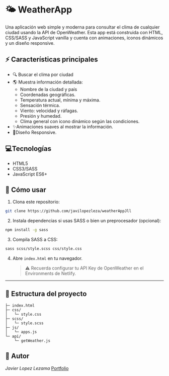 # 🌤 WeatherApp

Una aplicación web simple y moderna para consultar el clima de cualquier ciudad usando la API de OpenWeather.
Esta app está construida con HTML, CSS/SASS y JavaScript vanilla y cuenta con animaciones, iconos dinámicos y un diseño responsive.

## ⚡ Características principales

- 🔍 Buscar el clima por ciudad
- 🌎 Muestra información detallada:
  - Nombre de la ciudad y país
  - Coordenadas geográficas.
  - Temperatura actual, mínima y máxima.
  - Sensación térmica.
  - Viento: velocidad y ráfagas.
  - Presión y humedad.
  - Clima general con icono dinámico según las condiciones.
- ✨Animaciones suaves al mostrar la información.
- 📱Diseño Responsive.

## 💻Tecnologías

- HTML5
- CSS3/SASS
- JavaScript ES6+

## 🚀 Cómo usar

1. Clona este repositorio:

```bash
git clone https://github.com/javilopezleza/weatherAppJll
```

2. Instala dependencias si usas SASS o bien un preprocesador (opcional):

```bash
npm install -g sass
```

3. Compila SASS a CSS:

```bash
sass scss/style.scss css/style.css
```

4. Abre `index.html` en tu navegador.
   > ⚠️ Recuerda configurar tu API Key de OpenWeather en el Environments de Netlify.

---

## 📂 Estructura del proyecto
```text
├─ index.html
├─ css/
│   └─ style.css
├─ scss/
│   └─ style.scss
├─ js/
│   └─ apps.js
└─ api/
    └─ getWeather.js
```

## 📝 Autor

_Javier Lopez Lezama_
[Portfolio](https://jllportfolioapp.netlify.app/)
